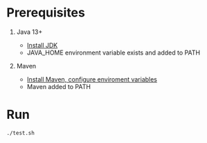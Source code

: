 # Prerequisites

1. Java 13+
   * [Install JDK](https://www.oracle.com/java/technologies/javase-downloads.html)
   * JAVA_HOME environment variable exists and added to PATH

2. Maven
   * [Install Maven, configure enviroment variables](https://maven.apache.org/install.html)
   * Maven added to PATH

# Run

`./test.sh`
